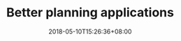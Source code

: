 ---
title: Better planning applications
date: 2018-05-10T15:26:36+08:00
draft: false
display_name:
---